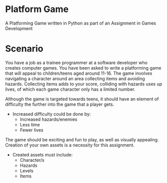 # Platform Game
A Platforming Game written in Python as part of an Assignment in Games Development


# Scenario
You have a job as a trainee programmer at a software developer who creates computer games.
You have been asked to write a platforming game that will appeal to children/teens aged around 11-16.
The game involves navigating a character around an area collecting items and avoiding hazards.
Collecting items adds to your score, colliding with hazards uses up lives, of which each game character only has a limited number. 

Although the game is targeted towards teens, it should have an element of difficulty the further into the game that a player gets. 
* Increased difficulty could be done by:
  *	Increased hazards/enemies
  *	Less time
  *	Fewer lives

The game should be exciting and fun to play, as well as visually appealing. Creation of your own assets is a necessity for this assignment. 
* Created assets must include:
  *	Character/s
  *	Hazards
  *	Levels
  *	Items
